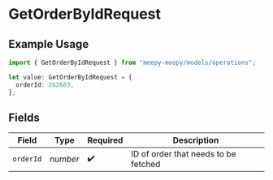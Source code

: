 # GetOrderByIdRequest

## Example Usage

```typescript
import { GetOrderByIdRequest } from "meepy-moopy/models/operations";

let value: GetOrderByIdRequest = {
  orderId: 262603,
};
```

## Fields

| Field                                | Type                                 | Required                             | Description                          |
| ------------------------------------ | ------------------------------------ | ------------------------------------ | ------------------------------------ |
| `orderId`                            | *number*                             | :heavy_check_mark:                   | ID of order that needs to be fetched |
